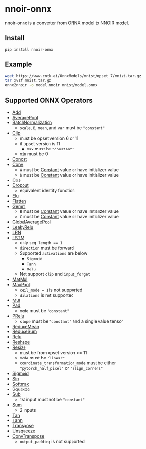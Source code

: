 # nnoir-onnx

nnoir-onnx is a converter from ONNX model to NNOIR model.

## Install

```
pip install nnoir-onnx
```

## Example

~~~~bash
wget https://www.cntk.ai/OnnxModels/mnist/opset_7/mnist.tar.gz
tar xvzf mnist.tar.gz
onnx2nnoir -o model.nnoir mnist/model.onnx
~~~~

## Supported ONNX Operators

* [Add](https://github.com/onnx/onnx/blob/master/docs/Operators.md#Add)
* [AveragePool](https://github.com/onnx/onnx/blob/master/docs/Operators.md#AveragePool)
* [BatchNormalization](https://github.com/onnx/onnx/blob/master/docs/Operators.md#BatchNormalization)
    * `scale`, `B`, `mean`, and `var` must be `"constant"`
* [Clip](https://github.com/onnx/onnx/blob/master/docs/Operators.md#Clip)
    * must be opset version 6 or 11
    * if opset version is 11
      * `max` must be `"constant"`
    * `min` must be 0
* [Concat](https://github.com/onnx/onnx/blob/master/docs/Operators.md#Concat)
* [Conv](https://github.com/onnx/onnx/blob/master/docs/Operators.md#Conv)
    * `W` must be [Constant](https://github.com/onnx/onnx/blob/master/docs/Operators.md#Constant) value or have initializer value
    * `b` must be [Constant](https://github.com/onnx/onnx/blob/master/docs/Operators.md#Constant) value or have initializer value
* [Cos](https://github.com/onnx/onnx/blob/master/docs/Operators.md#Cos)
* [Dropout](https://github.com/onnx/onnx/blob/master/docs/Operators.md#Dropout)
    * equivalent identity function
* [Elu](https://github.com/onnx/onnx/blob/master/docs/Operators.md#Elu)
* [Flatten](https://github.com/onnx/onnx/blob/master/docs/Operators.md#Flatten)
* [Gemm](https://github.com/onnx/onnx/blob/master/docs/Operators.md#Gemm)
    * `B` must be [Constant](https://github.com/onnx/onnx/blob/master/docs/Operators.md#Constant) value or have initializer value
    * `C` must be [Constant](https://github.com/onnx/onnx/blob/master/docs/Operators.md#Constant) value or have initializer value
* [GlobalAveragePool](https://github.com/onnx/onnx/blob/master/docs/Operators.md#GlobalAveragePool)
* [LeakyRelu](https://github.com/onnx/onnx/blob/master/docs/Operators.md#LeakyRelu)
* [LRN](https://github.com/onnx/onnx/blob/master/docs/Operators.md#LRN)
* [LSTM](https://github.com/onnx/onnx/blob/master/docs/Operators.md#lstm)
    * only `seq_length == 1`
    * `direction` must be forward
    * Supported `activations` are below
        * `Sigmoid`
        * `Tanh`
        * `Relu`
    * Not support `clip` and `input_forget`
* [MatMul](https://github.com/onnx/onnx/blob/master/docs/Operators.md#MatMul)
* [MaxPool](https://github.com/onnx/onnx/blob/master/docs/Operators.md#MaxPool)
    * `ceil_mode = 1` is not supported
    * `dilations` is not supported
* [Mul](https://github.com/onnx/onnx/blob/master/docs/Operators.md#Mul)
* [Pad](https://github.com/onnx/onnx/blob/master/docs/Operators.md#Pad)
    * `mode` must be `"constant"`
* [PRelu](https://github.com/onnx/onnx/blob/master/docs/Operators.md#PRelu)
    * `slope` must be `"constant"` and a single value tensor
* [ReduceMean](https://github.com/onnx/onnx/blob/master/docs/Operators.md#reducemean)
* [ReduceSum](https://github.com/onnx/onnx/blob/master/docs/Operators.md#reducesum)
* [Relu](https://github.com/onnx/onnx/blob/master/docs/Operators.md#Relu)
* [Reshape](https://github.com/onnx/onnx/blob/master/docs/Operators.md#Reshape)
* [Resize](https://github.com/onnx/onnx/blob/master/docs/Operators.md#Resize)
    * must be from opset version >= 11
    * `mode` must be `"linear"`
    * `coordinate_transformation_mode` must be either `"pytorch_half_pixel"` or `"align_corners"`
* [Sigmoid](https://github.com/onnx/onnx/blob/master/docs/Operators.md#Sigmoid)
* [Sin](https://github.com/onnx/onnx/blob/master/docs/Operators.md#Sin)
* [Softmax](https://github.com/onnx/onnx/blob/master/docs/Operators.md#Softmax)
* [Squeeze](https://github.com/onnx/onnx/blob/master/docs/Operators.md#Squeeze)
* [Sub](https://github.com/onnx/onnx/blob/master/docs/Operators.md#Sub)
    * 1st input must not be `"constant"`
* [Sum](https://github.com/onnx/onnx/blob/master/docs/Operators.md#Sum)
    * 2 inputs
* [Tan](https://github.com/onnx/onnx/blob/master/docs/Operators.md#Tan)
* [Tanh](https://github.com/onnx/onnx/blob/master/docs/Operators.md#Tanh)
* [Transpose](https://github.com/onnx/onnx/blob/master/docs/Operators.md#Transpose)
* [Unsqueeze](https://github.com/onnx/onnx/blob/master/docs/Operators.md#Unsqueeze)
* [ConvTranspose](https://github.com/onnx/onnx/blob/master/docs/Operators.md#ConvTranspose)
    * `output_padding` is not supported

